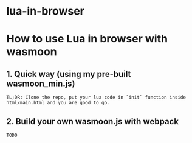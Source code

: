 # lua-in-browser
# How to use Lua in browser with wasmoon

## 1. Quick way (using my pre-built wasmoon_min.js)
    TL;DR: Clone the repo, put your lua code in `init` function inside html/main.html and you are good to go.

    

## 2. Build your own wasmoon.js with webpack
    TODO

    
    
